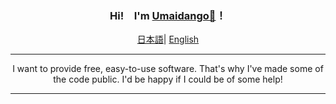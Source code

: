 <div align="center">
    <h3>Hi!　I'm <a href="https://umaidango.github.io/me/">Umaidango🍡</a>！</h3>
    <p align="center">
        <a href="https://github.com/eust-w/eust-w/blob/main/README.md"><span>日本語</span></a>|
        <a href="https://github.com/eust-w/eust-w/blob/main/README_EN.md"><span>English</span></a>
    </p>
  <hr>
  <div>
  I want to provide free, easy-to-use software. That's why I've made some of the code public. I'd be happy if I could be of some help!
  </div>
  <hr>
 
  </div>
</div>
